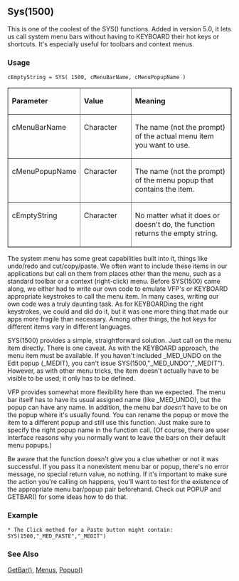 ## Sys(1500)

This is one of the coolest of the SYS() functions. Added in version 5.0, it lets us call system menu bars without having to KEYBOARD their hot keys or shortcuts. It's especially useful for toolbars and context menus.

### Usage

```foxpro
cEmptyString = SYS( 1500, cMenuBarName, cMenuPopupName )
```
<table border cellspacing=0 cellpadding=0 width=100%>
<tr>
  <td width=32% valign=top>
  <p><b>Parameter</b></p>
  </td>
  <td width=23% valign=top>
  <p><b>Value</b></p>
  </td>
  <td width=45% valign=top>
  <p><b>Meaning</b></p>
  </td>
 </tr>
<tr>
  <td width=32% valign=top>
  <p>cMenuBarName</p>
  </td>
  <td width=23% valign=top>
  <p>Character</p>
  </td>
  <td width=45% valign=top>
  <p>The name (not the prompt) of the actual menu item you want to use.</p>
  </td>
 </tr>
<tr>
  <td width=32% valign=top>
  <p>cMenuPopupName</p>
  </td>
  <td width=23% valign=top>
  <p>Character</p>
  </td>
  <td width=45% valign=top>
  <p>The name (not the prompt) of the menu popup that contains the item.</p>
  </td>
 </tr>
<tr>
  <td width=32% valign=top>
  <p>cEmptyString</p>
  </td>
  <td width=23% valign=top>
  <p>Character</p>
  </td>
  <td width=45% valign=top>
  <p>No matter what it does or doesn't do, the function returns the empty string.</p>
  </td>
 </tr>
</table>

The system menu has some great capabilities built into it, things like undo/redo and cut/copy/paste. We often want to include these items in our applications but call on them from places other than the menu, such as a standard toolbar or a context (right-click) menu. Before SYS(1500) came along, we either had to write our own code to emulate VFP's or KEYBOARD appropriate keystrokes to call the menu item. In many cases, writing our own code was a truly daunting task. As for KEYBOARDing the right keystrokes, we could and did do it, but it was one more thing that made our apps more fragile than necessary. Among other things, the hot keys for different items vary in different languages.

SYS(1500) provides a simple, straightforward solution. Just call on the menu item directly. There is one caveat. As with the KEYBOARD approach, the menu item must be available. If you haven't included _MED_UNDO on the Edit popup (_MEDIT), you can't issue SYS(1500,"_MED_UNDO","_MEDIT"). However, as with other menu tricks, the item doesn't actually have to be visible to be used; it only has to be defined.

VFP provides somewhat more flexibility here than we expected. The menu bar itself has to have its usual assigned name (like _MED_UNDO), but the popup can have any name. In addition, the menu bar *doesn't* have to be on the popup where it's usually found. You can rename the popup or move the item to a different popup and still use this function. Just make sure to specify the right popup name in the function call. (Of course, there are user interface reasons why you normally want to leave the bars on their default menu popups.)

Be aware that the function doesn't give you a clue whether or not it was successful. If you pass it a nonexistent menu bar or popup, there's no error message, no special return value, no nothing. If it's important to make sure the action you're calling on happens, you'll want to test for the existence of the appropriate menu bar/popup pair beforehand. Check out POPUP and GETBAR() for some ideas how to do that.

### Example

```foxpro
* The Click method for a Paste button might contain:
SYS(1500,"_MED_PASTE","_MEDIT")
```
### See Also

[GetBar()](s4g643.md), [Menus](s4g304.md), [Popup()](s4g305.md)